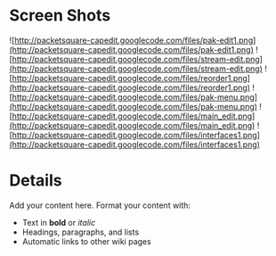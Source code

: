 # Screen Shots #

![http://packetsquare-capedit.googlecode.com/files/pak-edit1.png](http://packetsquare-capedit.googlecode.com/files/pak-edit1.png)
![http://packetsquare-capedit.googlecode.com/files/stream-edit.png](http://packetsquare-capedit.googlecode.com/files/stream-edit.png)
![http://packetsquare-capedit.googlecode.com/files/reorder1.png](http://packetsquare-capedit.googlecode.com/files/reorder1.png)
![http://packetsquare-capedit.googlecode.com/files/pak-menu.png](http://packetsquare-capedit.googlecode.com/files/pak-menu.png)
![http://packetsquare-capedit.googlecode.com/files/main_edit.png](http://packetsquare-capedit.googlecode.com/files/main_edit.png)
![http://packetsquare-capedit.googlecode.com/files/interfaces1.png](http://packetsquare-capedit.googlecode.com/files/interfaces1.png)



# Details #

Add your content here.  Format your content with:
  * Text in **bold** or _italic_
  * Headings, paragraphs, and lists
  * Automatic links to other wiki pages